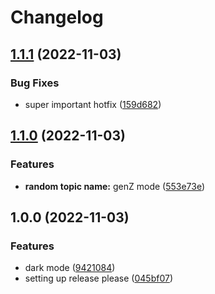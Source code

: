 # Changelog

## [1.1.1](https://github.com/dentemm/skiaplayground/compare/v1.1.0...v1.1.1) (2022-11-03)


### Bug Fixes

* super important hotfix ([159d682](https://github.com/dentemm/skiaplayground/commit/159d6828c75ee56565d6fdc07b4a95203886305b))

## [1.1.0](https://github.com/dentemm/skiaplayground/compare/v1.0.0...v1.1.0) (2022-11-03)


### Features

* **random topic name:** genZ mode ([553e73e](https://github.com/dentemm/skiaplayground/commit/553e73e0fdc2d1fef0f2dec7770d9b2f570f0a22))

## 1.0.0 (2022-11-03)


### Features

* dark mode ([9421084](https://github.com/dentemm/skiaplayground/commit/94210846191410d0f3eea64530c948305466af73))
* setting up release please ([045bf07](https://github.com/dentemm/skiaplayground/commit/045bf07b206dfbf9b3ada16d98542a3871bd0732))
